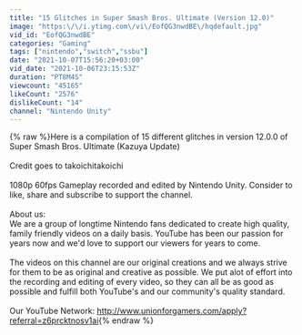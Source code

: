 ```yaml
---
title: "15 Glitches in Super Smash Bros. Ultimate (Version 12.0)"
image: "https:\/\/i.ytimg.com\/vi\/EofQG3nwdBE\/hqdefault.jpg"
vid_id: "EofQG3nwdBE"
categories: "Gaming"
tags: ["nintendo","switch","ssbu"]
date: "2021-10-07T15:56:20+03:00"
vid_date: "2021-10-06T23:15:53Z"
duration: "PT8M4S"
viewcount: "45165"
likeCount: "2576"
dislikeCount: "14"
channel: "Nintendo Unity"
---
```

{% raw %}Here is a compilation of 15 different glitches in version 12.0.0 of Super Smash Bros. Ultimate (Kazuya Update)<br /><br />Credit goes to takoichitakoichi<br /><br />1080p 60fps Gameplay recorded and edited by Nintendo Unity. Consider to like, share and subscribe to support the channel.<br /><br />About us:<br />We are a group of longtime Nintendo fans dedicated to create high quality, family friendly videos on a daily basis. YouTube has been our passion for years now and we'd love to support our viewers for years to come.<br /><br />The videos on this channel are our original creations and we always strive for them to be as original and creative as possible. We put alot of effort into the recording and editing of every video, so they can all be as good as possible and fulfill both YouTube's and our community's quality standard.<br /><br />Our YouTube Network: <a rel="nofollow" target="blank" href="http://www.unionforgamers.com/apply?referral=z6prcktnosv1ai">http://www.unionforgamers.com/apply?referral=z6prcktnosv1ai</a>{% endraw %}

